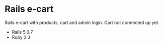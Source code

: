 # Rails e-cart

Rails e-cart with products, cart and admin login.
Cart not connected up yet. 

 * Rails 5.0.7
 * Ruby 2.3
